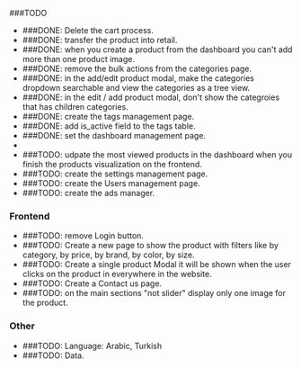 ###TODO
- ###DONE: Delete the cart process.
- ###DONE: transfer the product into retail.
- ###DONE: when you create a product from the dashboard you can't add more than one product image.
- ###DONE: remove the bulk actions from the categories page.
- ###DONE: in the add/edit product modal, make the categories dropdown searchable and view the categories as a tree view.
- ###DONE: in the edit / add product modal, don't show the categroies that has children categories.
- ###DONE: create the tags management page.
- ###DONE: add is_active field to the tags table.
- ###DONE: set the dashboard management page.
- 
- ###TODO: udpate the most viewed products in the dashboard when you finish the products visualization on the frontend.
- ###TODO: create the settings management page.
- ###TODO: create the Users management page.
- ###TODO: create the ads manager.

### Frontend
- ###TODO: remove Login button.
- ###TODO: Create a new page to show the product with filters like by category, by price, by brand, by color, by size.
- ###TODO: Create a single product Modal it will be shown when the user clicks on the product in everywhere in the website.
- ###TODO: Create a Contact us page.
- ###TODO: on the main sections "not slider" display only one image for the product.

### Other
- ###TODO: Language: Arabic, Turkish
- ###TODO: Data.

